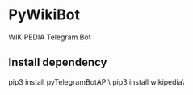 # PyWikiBot
WIKIPEDIA Telegram Bot
## Install dependency
pip3 install pyTelegramBotAPI\\
pip3 install wikipedia\\
